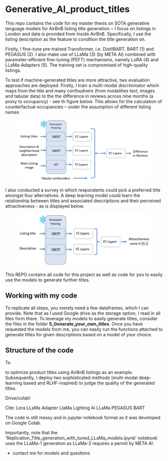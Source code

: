 # Generative_AI_product_titles

This repo contains the code for my master thesis on SOTA generative language models for AirBnB listing title generation.¬ I focus on listings in London and data is provided from Inside AirBnB.
Specifically, I use the listing description as the feature to condition the title generation on.

Firstly, I fine-tune pre-trained Transformer, i.e. DistilBART, BART (1) and PEGASUS (2). I also make use of LLaMa (3) (by META AI) combined with parameter-efficient fine-tuning (PEFT) mechanisms, namely LoRA (4) and LLaMa-Adapters (5). The training set is compromised of high-quality listings.

To test if machine-generated titles are more attractive, two evaluation approaches are deployed. Firstly, I train a multi-modal discriminator which maps from the title and many confoudners (from modalities text, images and tabular data) to the the difference in reviews across nine months (a proxy to occupancy) - see th figure below. This allows for the calculation of counterfactual occupancies – under the assumption of different listing names

<p align="center">
<img src="https://github.com/NicoSchwarzer/Generative_AI_product_titles/blob/main/3_discriminator_counterfactuals/mm_design.PNG" width="425" height="200">
</p>


I also conducted a survey in which respondents could pick a preferred title amongst four alternatives. A deep learning model could learn the relationship between titles and associated descriptions and their perceived attractiveness - as is displayed below.

<p align="center">
<img src="https://github.com/NicoSchwarzer/Generative_AI_product_titles/blob/main/4_survey/discriminator_2.PNG" width="425" height="170">
</p>


This REPO contains all code for this project as well as code for you to easily use the models to generate further titles.

## Working with my code

To replicate all steps, you merely need a few dataframes, which I can provide. Note that as I used Google drive as the storage option, I read in all files form there. 
To leverage my models to easily generate titles, consider the files in the folder **5_Generate_your_own_titles**. Once you have requested the models from me, you can easily run the functions attached to generate titles for given descriptions based on a model of your choice. 

## Structure of the code 







To


 
to optimize product titles using AirBnB listings as an example. Subsequently, I deploy two sophisticated methods (multi-modal deep-learning based and RLHF-inspired) to judge the quality of the generated titles. 

Drive/colab!

Cite:
Lora
LLaMa Adapter
LlaMa
Lighting Ai LLaMa
PEGASUS
BART

The code is still messy and in jupyter notebook format as it was developed on Google Colab.

Importantly, note that the 'Replication_Title_generation_with_tuned_LLaMa_models.ipynb' notebook uses the LLaMa-1 generation as LLaMa-2 requires a permit by META AI.




- contact me for models and questions

